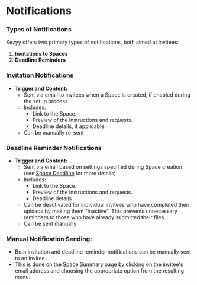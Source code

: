 # Notifications

### Types of Notifications

Kezyy offers two primary types of notifications, both aimed at invitees:

1. **Invitations to Spaces**
2. **Deadline Reminders**

### Invitation Notifications

- **Trigger and Content:**
  - Sent via email to invitees when a Space is created, if enabled during the setup process.
  - Includes:
    - Link to the Space.
    - Preview of the instructions and requests.
    - Deadline details, if applicable.
  - Can be manually re-sent

### Deadline Reminder Notifications

- **Trigger and Content:**
  - Sent via email based on settings specified during Space creation. (see [Space Deadline](pages/space/space-deadline) for more details)
  - Includes:
    - Link to the Space.
    - Preview of the instructions and requests.
    - Deadline details
  - Can be deactivated for individual invitees who have completed their uploads by making them "inactive". This prevents unnecessary reminders to those who have already submitted their files.
  - Can be sent manually

### **Manual Notification Sending:**
  - Both invitation and deadline reminder notifications can be manually sent to an invitee.
  - This is done on the [Space Summary](pages/space-summary-page) page by clicking on the invitee's email address and choosing the appropriate option from the resulting menu.

